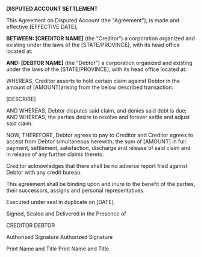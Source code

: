 **DISPUTED ACCOUNT SETTLEMENT**

This Agreement on Disputed Account (the "Agreement"), is made and
effective \[EFFECTIVE DATE\],

**BETWEEN: \[CREDITOR NAME\]** (the \"Creditor\") a corporation
organized and existing under the laws of the \[STATE/PROVINCE\], with
its head office located at:

**AND: \[DEBTOR NAME\]** (the \"Debtor\") a corporation organized and
existing under the laws of the \[STATE/PROVINCE\], with its head office
located at:

WHEREAS, Creditor asserts to hold certain claim against Debtor in the
amount of \[AMOUNT\]arising from the below described transaction:

\[DESCRIBE\]

AND WHEREAS, Debtor disputes said claim, and denies said debt is due;
AND WHEREAS, the parties desire to resolve and forever settle and adjust
said claim.

NOW, THEREFORE, Debtor agrees to pay to Creditor and Creditor agrees to
accept from Debtor simultaneous herewith, the sum of \[AMOUNT\] in full
payment, settlement, satisfaction, discharge and release of said claim
and in release of any further claims thereto.

Creditor acknowledges that there shall be no adverse report filed
against Debtor with any credit bureau.

This agreement shall be binding upon and inure to the benefit of the
parties, their successors, assigns and personal representatives.

Executed under seal in duplicate on \[DATE\].

Signed, Sealed and Delivered in the Presence of

CREDITOR DEBTOR

Authorized Signature Authorized Signature

Print Name and Title Print Name and Title
